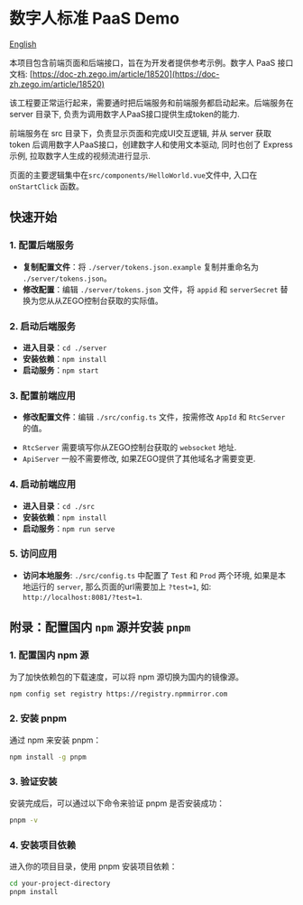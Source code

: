 # 数字人标准 PaaS Demo

[English](./README_EN.md)

本项目包含前端页面和后端接口，旨在为开发者提供参考示例。数字人 PaaS 接口文档: [https://doc-zh.zego.im/article/18520](https://doc-zh.zego.im/article/18520)

该工程要正常运行起来，需要通时把后端服务和前端服务都启动起来。后端服务在 server 目录下, 负责为调用数字人PaaS接口提供生成token的能力.

前端服务在 src 目录下，负责显示页面和完成UI交互逻辑, 并从 server 获取 token 后调用数字人PaaS接口，创建数字人和使用文本驱动, 同时也创了 Express 示例, 拉取数字人生成的视频流进行显示.

页面的主要逻辑集中在`src/components/HelloWorld.vue`文件中, 入口在 `onStartClick` 函数。

## 快速开始

### 1. 配置后端服务

- **复制配置文件**：将 `./server/tokens.json.example` 复制并重命名为 `./server/tokens.json`。
- **修改配置**：编辑 `./server/tokens.json` 文件，将 `appid` 和 `serverSecret` 替换为您从从ZEGO控制台获取的实际值。

### 2. 启动后端服务

- **进入目录**：`cd ./server`
- **安装依赖**：`npm install`
- **启动服务**：`npm start`

### 3. 配置前端应用

- **修改配置文件**：编辑 `./src/config.ts` 文件，按需修改 `AppId` 和 `RtcServer` 的值。

* `RtcServer` 需要填写你从ZEGO控制台获取的 `websocket` 地址.
* `ApiServer` 一般不需要修改, 如果ZEGO提供了其他域名才需要变更.

### 4. 启动前端应用

- **进入目录**：`cd ./src`
- **安装依赖**：`npm install`
- **启动服务**：`npm run serve`

### 5. 访问应用

- **访问本地服务**: `./src/config.ts` 中配置了 `Test` 和 `Prod` 两个环境, 如果是本地运行的 `server`, 那么页面的url需要加上 `?test=1`, 如: `http://localhost:8081/?test=1`.


## 附录：配置国内 `npm` 源并安装 `pnpm` 

### 1. 配置国内 npm 源

为了加快依赖包的下载速度，可以将 npm 源切换为国内的镜像源。

```bash
npm config set registry https://registry.npmmirror.com
```

### 2. 安装 pnpm

通过 npm 来安装 pnpm：

```bash
npm install -g pnpm
```

### 3. 验证安装

安装完成后，可以通过以下命令来验证 pnpm 是否安装成功：

```bash
pnpm -v
```

### 4. 安装项目依赖

进入你的项目目录，使用 pnpm 安装项目依赖：

```bash
cd your-project-directory
pnpm install
```